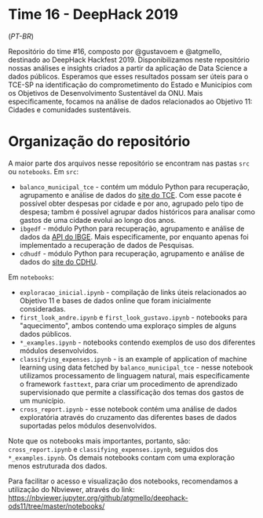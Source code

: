 # Time 16 - DeepHack 2019

(*PT-BR*)

Repositório do time #16, composto por @gustavoem e @atgmello, destinado ao DeepHack Hackfest 2019. Disponibilizamos neste repositório nossas análises e insights criados a partir da aplicação de Data Science a dados públicos. Esperamos que esses resultados possam ser úteis para o TCE-SP na identificação do comprometimento do Estado e Municípios com os Objetivos de Desenvolvimento Sustentável da ONU. Mais especificamente, focamos na análise de dados relacionados ao Objetivo 11: Cidades e comunidades sustentáveis.

# Organização do repositório

A maior parte dos arquivos nesse repositório se encontram nas pastas `src` ou `notebooks`.
Em `src`:
* `balanco_municipal_tce` - contém um módulo Python para recuperação, agrupamento e análise de dados do [site do TCE](transparencia.tce.sp.gov.br). Com esse pacote é possível obter despesas por cidade e por ano, agrupado pelo tipo de despesa; tambm é possível agrupar dados históricos para analisar como gastos de uma cidade evolui ao longo dos anos.
* `ibgedf` - módulo Python para recuperação, agrupamento e análise de dados da [API do IBGE](https://servicodados.ibge.gov.br/api/docs). Mais especificamente, por enquanto apenas foi implementado a recuperação de dados de Pesquisas.
* `cdhudf` - módulo Python para recuperação, agrupamento e análise de dados do [site do CDHU](www.cdhu.sp.gov.br).

Em `notebooks`:
* `exploracao_inicial.ipynb` - compilação de links úteis relacionados ao Objetivo 11 e bases de dados online que foram inicialmente consideradas.
* `first_look_andre.ipynb` e `first_look_gustavo.ipynb` - notebooks para "aquecimento", ambos contendo uma exploraço simples de alguns dados públicos.
* `*_examples.ipynb` - notebooks contendo exemplos de uso dos diferentes módulos desenvolvidos.
* `classifying_expenses.ipynb` - is an example of application of machine learning using data fetched by `balanco_municipal_tce` - nesse notebook utilizamos processamento de linguagem natural, mais especificamente o framework ```fasttext```, para criar um procedimento de aprendizado supervisionado que permite a classificação dos temas dos gastos de um município.
* `cross_report.ipynb` - esse notebook contém uma análise de dados exploratória através do cruzamento das diferentes bases de dados suportadas pelos módulos desenvolvidos.

Note que os notebooks mais importantes, portanto, são: `cross_report.ipynb` e `classifying_expenses.ipynb`, seguidos dos `*_examples.ipynb`. Os demais notebooks contam com uma exploração menos estruturada dos dados. 

Para facilitar o acesso e visualização dos notebooks, recomendamos a utilização do Nbviewer, através do link:
https://nbviewer.jupyter.org/github/atgmello/deephack-ods11/tree/master/notebooks/
